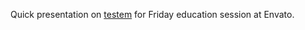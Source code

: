 Quick presentation on [testem](https://github.com/airportyh/testem) for Friday education session at Envato.